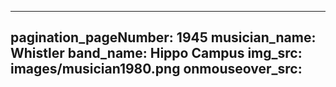 ------
pagination_pageNumber: 1945
musician_name: Whistler
band_name: Hippo Campus
img_src: images/musician1980.png
onmouseover_src: 
------